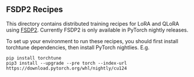 ## FSDP2 Recipes

This directory contains distributed training recipes for LoRA and QLoRA using [FSDP2](https://github.com/pytorch/pytorch/issues/114299).
Currently FSDP2 is only available in PyTorch nightly releases.

To set up your environment to run these recipes, you should first install torchtune dependencies,
then install PyTorch nightlies. E.g.

```
pip install torchtune
pip3 install --upgrade --pre torch --index-url https://download.pytorch.org/whl/nightly/cu124
```

